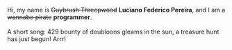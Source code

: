 Hi, my name is ~~Guybrush Threepwood~~ **Luciano Federico Pereira**, and I am a ~~wannabe pirate~~ **programmer**.<br><br>A short song: 429 bounty of doubloons gleams in the sun, a treasure hunt has just begun! Arrr!
